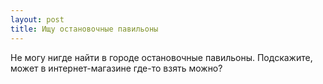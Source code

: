 ```yaml
---
layout: post 
title: Ищу остановочные павильоны 
--- 
```

Не могу нигде найти в городе остановочные павильоны. Подскажите, может в интернет-магазине где-то взять можно?
